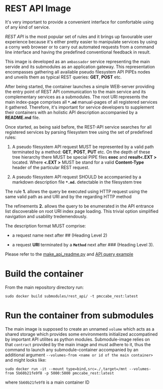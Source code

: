 # REST API Image

It's very important to provide a convenient interface for comfortable using of any kind of service.

*REST API* is the most popular set of rules and it brings up favourable user experience because it's either pretty easier to manipulate services by using a corny web browser or to carry out automated requests from a command line interface and having the predefined conventional feedback in result.

This image is developed as an `ambassador` service representing the main servide and its submodules as an application gateway. This representation encompasses gathering all available pseudo filesystem API PIPEs nodes and unveils them as typical REST queries: **GET**, **POST** etc.

After being started, the container launches a simple WEB-server providing the entry point of REST API communication to the main service and its complementary services as a submodules.
The root URI represents the main index-page comprises all **`*.md`** manual-pages of all registered services it gathered. Therefore, it's important for service developers to supplement their containers with an holistic API description accompanied by a **README.md** file.

Once started, as being said before, the REST-API service searches for all registered services by parsing filesystem tree using  the set of predefined rules:

1. A pseudo filesystem API request MUST be represented by a valid path terminated by a method: **GET**, **POST**, **PUT** etc. On the depth of these tree hierarchy there MUST be special PIPE files **exec** and **result<.EXT >** located. Where **<.EXT >** MUST be stand for a valid **Content-Type** header of the particular REST request.

2. A pseudo filesystem API request SHOULD be accompanied by a markdown description file **`*.md`.** detectable in the filesystem tree

The rule **1.** allows the query be executed using HTTP request using the same valid path as and URI and by the regarding HTTP method

The refinements **2.** allows the query to be enumerated in the API entrance list discoverable on root URI index page loading. This trivial option simplified navigation and usability tredemendously.

The description format MUST comprise:

* a request name next after ## (Heading Level 2)

* a request **URI** terminated by a **`Method`** next after ### (Heading Level 3).

Please refer to the [make_api_readme.py](../../local/make_api_readme.py) and [API query example](../../API/watch_list.json)


# Build the container

From the main repository directory run:

`sudo docker build submodules/rest_api/ -t pmccabe_rest:latest`

# Run the container from submodules

The main image is supposed to create an unnamed `volume` which acts as a shared storage which provides some environments initialized accompatined by important API utilites as python modules.
Submodule-image relies on that `contract` provided by the main image and must adhere to it, thus the command to launch any submodule-container accompanied by an additional argument `--volumes-from <name or id of the main container>` and might looks like:

`sudo docker run -it --mount type=bind,src=./,target=/mnt --volumes-from 5b60b21fe9f8 -p 5000:5000 pmccabe_rest:latest`

where `5b60b21fe9f8` is a main container ID
